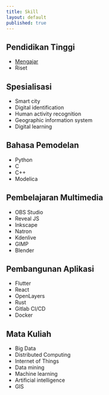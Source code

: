 ```yaml
---
title: Skill
layout: default
published: true
---
```

## Pendidikan Tinggi
- [Mengajar](/skill/lecturing/)
- Riset

## Spesialisasi
- Smart city
- Digital identification
- Human activity recognition
- Geographic information system
- Digital learning

## Bahasa Pemodelan
- Python
- C
- C++
- Modelica

## Pembelajaran Multimedia
- OBS Studio
- Reveal JS
- Inkscape
- Natron
- Kdenlive
- GIMP
- Blender

## Pembangunan Aplikasi
- Flutter
- React
- OpenLayers
- Rust
- Gitlab CI/CD
- Docker

## Mata Kuliah
- Big Data
- Distributed Computing
- Internet of Things
- Data mining
- Machine learning
- Artificial intelligence
- GIS

